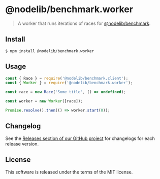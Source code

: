 # @nodelib/benchmark.worker

> A worker that runs iterations of races for [@nodelib/benchmark](../benchmark).

## Install

```
$ npm install @nodelib/benchmark.worker
```

## Usage

```js
const { Race } = require('@nodelib/benchmark.client');
const { Worker } = require('@nodelib/benchmark.worker');

const race = new Race('Some title', () => undefined);

const worker = new Worker([race]);

Promise.resolve().then(() => worker.start(0));
```

## Changelog

See the [Releases section of our GitHub project](https://github.com/nodelib/nodelib/releases) for changelogs for each release version.

## License

This software is released under the terms of the MIT license.
